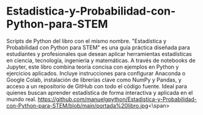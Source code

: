 # Estadistica-y-Probabilidad-con-Python-para-STEM
Scripts de Python del libro con el mismo nombre.
"Estadística y Probabilidad con Python para STEM" es una guía práctica diseñada para estudiantes y profesionales que desean aplicar herramientas estadísticas en ciencia, tecnología, ingeniería y matemáticas. A través de notebooks de Jupyter, este libro combina teoría concisa con ejemplos en Python y ejercicios aplicados. Incluye instrucciones para configurar Anaconda o Google Colab, instalación de librerías clave como NumPy y Pandas, y acceso a un repositorio de GitHub con todo el código fuente. Ideal para quienes buscan aprender estadística de forma interactiva y aplicada en el mundo real.
<span>https://github.com/manuelgpython/Estadistica-y-Probabilidad-con-Python-para-STEM/blob/main/portada%20libro.jpg<\span>
